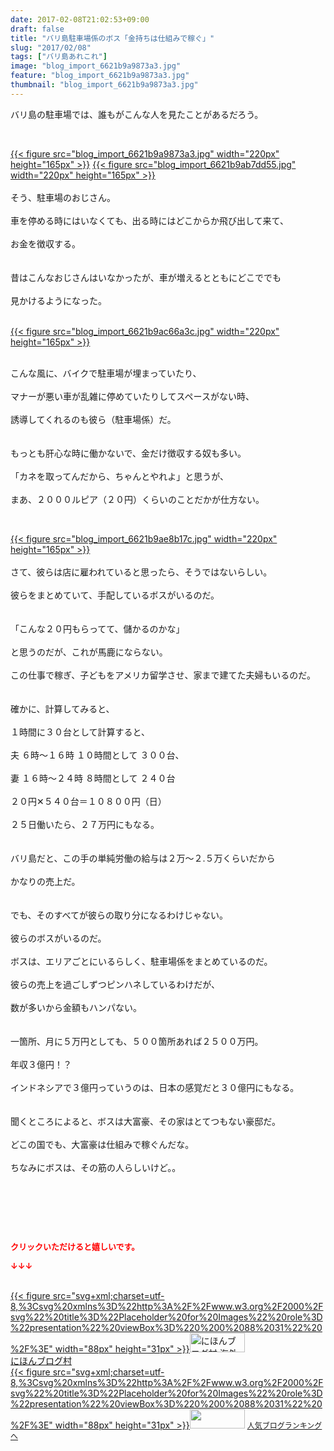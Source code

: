 ```yaml
---
date: 2017-02-08T21:02:53+09:00
draft: false
title: "バリ島駐車場係のボス「金持ちは仕組みで稼ぐ」"
slug: "2017/02/08"
tags: ["バリ島あれこれ"]
image: "blog_import_6621b9a9873a3.jpg"
feature: "blog_import_6621b9a9873a3.jpg"
thumbnail: "blog_import_6621b9a9873a3.jpg"
---
```

<p>バリ島の駐車場では、誰もがこんな人を見たことがあるだろう。</p><p> </p><p><a href="blog_import_6621b9a9a4038.jpg">{{< figure src="blog_import_6621b9a9873a3.jpg" width="220px" height="165px" >}}</a> <a href="blog_import_6621b9ab9b1f9.jpg">{{< figure src="blog_import_6621b9ab7dd55.jpg" width="220px" height="165px" >}}</a><br/><br/>そう、駐車場のおじさん。<br/><br/>車を停める時にはいなくても、出る時にはどこからか飛び出して来て、<br/><br/>お金を徴収する。<br/><br/><br/>昔はこんなおじさんはいなかったが、車が増えるとともにどこででも<br/><br/>見かけるようになった。<br/> </p><p><a href="blog_import_6621b9ac80c75.jpg">{{< figure src="blog_import_6621b9ac66a3c.jpg" width="220px" height="165px" >}}</a></p><p><br/>こんな風に、バイクで駐車場が埋まっていたり、<br/><br/>マナーが悪い車が乱雑に停めていたりしてスペースがない時、<br/><br/>誘導してくれるのも彼ら（駐車場係）だ。<br/><br/><br/>もっとも肝心な時に働かないで、金だけ徴収する奴も多い。<br/><br/>「カネを取ってんだから、ちゃんとやれよ」と思うが、<br/><br/>まあ、２０００ルピア（２０円）くらいのことだかが仕方ない。</p><p> </p><p><a href="blog_import_6621b9aeab276.jpg">{{< figure src="blog_import_6621b9ae8b17c.jpg" width="220px" height="165px" >}}</a><br/><br/>さて、彼らは店に雇われていると思ったら、そうではないらしい。<br/><br/>彼らをまとめていて、手配しているボスがいるのだ。<br/><br/><br/>「こんな２０円もらってて、儲かるのかな」<br/><br/>と思うのだが、これが馬鹿にならない。<br/><br/>この仕事で稼ぎ、子どもをアメリカ留学させ、家まで建てた夫婦もいるのだ。<br/><br/><br/>確かに、計算してみると、<br/><br/>１時間に３０台として計算すると、<br/><br/>夫 ６時～１６時 １０時間として ３００台、<br/><br/>妻 １６時～２４時 ８時間として ２４０台<br/><br/>２０円✕５４０台＝１０８００円（日）<br/><br/>２５日働いたら、２７万円にもなる。<br/><br/><br/>バリ島だと、この手の単純労働の給与は２万～２.５万くらいだから<br/><br/>かなりの売上だ。<br/><br/><br/>でも、そのすべてが彼らの取り分になるわけじゃない。<br/><br/>彼らのボスがいるのだ。<br/><br/>ボスは、エリアごとにいるらしく、駐車場係をまとめているのだ。<br/><br/>彼らの売上を過ごしずつピンハネしているわけだが、<br/><br/>数が多いから金額もハンパない。<br/><br/><br/>一箇所、月に５万円としても、５００箇所あれば２５００万円。<br/><br/>年収３億円！？<br/><br/>インドネシアで３億円っていうのは、日本の感覚だと３０億円にもなる。<br/><br/><br/>聞くところによると、ボスは大富豪、その家はとてつもない豪邸だ。<br/><br/>どこの国でも、大富豪は仕組みで稼ぐんだな。<br/><br/>ちなみにボスは、その筋の人らしいけど。。</p><p> </p><p> </p> <p><font color="#ff0000" size="2"><strong>クリックいただけると嬉しいです。</strong></font></p><p><font color="#ff0000" size="2"><strong>↓↓↓</strong></font></p><p><br/><a href="ranking.html?p_cid=01260127" target="_blank">{{< figure src="svg+xml;charset=utf-8,%3Csvg%20xmlns%3D%22http%3A%2F%2Fwww.w3.org%2F2000%2Fsvg%22%20title%3D%22Placeholder%20for%20Images%22%20role%3D%22presentation%22%20viewBox%3D%220%200%2088%2031%22%20%2F%3E" width="88px" height="31px" >}}<noscript><img alt="にほんブログ村 海外生活ブログ バリ島情報へ" border="0" height="31" src="https://img-proxy.blog-video.jp/images?url=http%3A%2F%2Foverseas.blogmura.com%2Fbali%2Fimg%2Fbali88_31.gif" width="88"></noscript></a><br/><a href="ranking.html?p_cid=01260127" target="_blank">にほんブログ村</a><br/><a href="link.php?1804582" title="人気ブログランキングへ">{{< figure src="svg+xml;charset=utf-8,%3Csvg%20xmlns%3D%22http%3A%2F%2Fwww.w3.org%2F2000%2Fsvg%22%20title%3D%22Placeholder%20for%20Images%22%20role%3D%22presentation%22%20viewBox%3D%220%200%2088%2031%22%20%2F%3E" width="88px" height="31px" >}}<noscript><img border="0" height="31" src="https://blog.with2.net/img/banner/banner_22.gif" width="88"></noscript></a> <a href="link.php?1804582" style="font-size: 12px;">人気ブログランキングへ</a></p>

